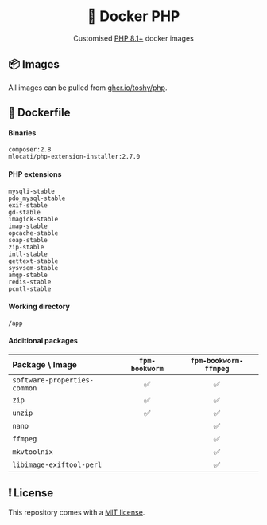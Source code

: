 <h1 align="center">🐋 Docker PHP </h1>

<div align="center">
    Customised <a href="https://hub.docker.com/_/php">PHP 8.1+</a> docker images
</div>

## 📦 Images

All images can be pulled from [ghcr.io/toshy/php](ghcr.io/toshy/php).

## 🐳 Dockerfile

#### Binaries

```text
composer:2.8
mlocati/php-extension-installer:2.7.0
```

#### PHP extensions

```text
mysqli-stable
pdo_mysql-stable
exif-stable
gd-stable
imagick-stable
imap-stable
opcache-stable
soap-stable
zip-stable
intl-stable
gettext-stable
sysvsem-stable
amqp-stable
redis-stable
pcntl-stable
```

#### Working directory

```text
/app
```

#### Additional packages

| Package \ Image              | `fpm-bookworm`  | `fpm-bookworm-ffmpeg` |
|:-----------------------------|:---------------:|:---------------------:|
| `software-properties-common` |        ✅        |           ✅           |
| `zip`                        |        ✅        |           ✅           |
| `unzip`                      |        ✅        |           ✅           |
| `nano`                       |                 |           ✅           |
| `ffmpeg`                     |                 |           ✅           |
| `mkvtoolnix`                 |                 |           ✅           |
| `libimage-exiftool-perl`     |                 |           ✅           |

## ❕ License

This repository comes with a [MIT license](./LICENSE).
